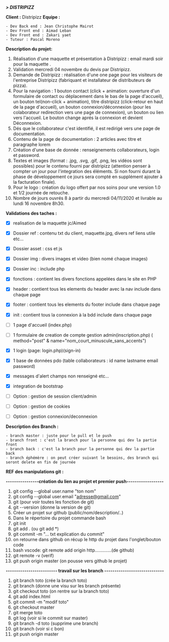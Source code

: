 **_> DISTRIPIZZ_**

**Client :** Distripizz
**Equipe :**

    - Dev Back end : Jean Christophe Mairot
    - Dev Front end : Aimad Leban
    - Dev Front end : Zakari yaet
    - Tuteur : Pascal Moreno

**Description du projet:**

1. Réalisation d'une maquette et présentation à Distripizz : email mardi soir pour la maquette .
2. Validation mercredi 04 novembre du devis par Distripizz.
3. Demande de Distripizz : réalisation d'une one page pour les visiteurs de l'entreprise Distripizz (fabriquant et installateur de distributeurs de pizza).
4. Pour la navigation : 1 bouton contact (click + animation: ouverture d'un formulaire de contact ou déplacement dans le bas de la page d'accueil), un bouton tel(non-click + animation), titre distripizz (click-retour en haut de la page d'accueil), un bouton connexion/déconnexion (pour les colaborateur redirection vers une page de connexion), un bouton ou lien vers l'accueil. Le bouton change aprés la connexion et devient Déconnexion.
5. Dés que le collaborateur c'est identifié, il est redirigé vers une page de documentation.
6. Contenu de la page de documentation : 2 articles avec titre et paragraphe lorem
7. Création d'une base de donnée : renseignements collaborateurs, login et password.
8. Textes et images (format : .jpg, .svg, .gif, .png, les vidéos sont possibles) pour le contenu fourni par distripizz (attention penser à compter un jour pour l'integration des éléments. Si non fourni durant la phase de développement ce jours sera compté en supplément ajouter à la facturation finale).
9. Pour le logo : création du logo offert par nos soins pour une version 1.0 et 1/2 journée de retouche.
10. Nombre de jours ouvrés 8 à partir du mercredi 04/11/2020 et livrable au lundi 16 novembre 8h30.

**Validations des taches :**

- [x] realisation de la maquette jc/Aimed
- [x] Dossier ref : contenu txt du client, maquette.jpg, divers ref liens utile etc...
- [x] Dossier asset : css et js
- [x] Dossier img : divers images et video (bien nomé chaque images)
- [x] Dossier inc : include php

- [x] fonctions : contient les divers fonctions appelées dans le site en PHP
- [x] header : contient tous les elements du header avec la nav include dans chaque page
- [x] footer : contient tous les elements du footer include dans chaque page
- [x] init : contient tous la connexion à la bdd include dans chaque page

- [ ] 1 page d'accueil (index.php)
- [ ] 1 formulaire de creation de compte gestion admin(inscription.php) ( method="post" & name="nom_court_minuscule_sans_accents")
- [x] 1 login (page: login.php)(sign-in)
- [x] 1 base de données pdo (table collaborateurs : id name lastname email password)
- [x] messages d'alert champs non renseigné etc...
- [x] integration de bootstrap
- [ ] Option : gestion de session client/admin
- [ ] Option : gestion de cookies
- [ ] Option : gestion connexion/deconnexion

**Description des Branch :**

    - branch master : juste pour le pull et le push
    - branch front : c'est la branch pour la personne qui dev la partie front
    - branch back : c'est la branch pour la personne qui dev la partie back
    - branch éphémère : on peut créer suivant le besoins, des branch qui seront delete en fin de journée

**REF des manipulations git :**

**----------------création du lien au projet et premier push------------------**

1.  git config --global user.name "ton nom"
2.  git config --global user.email "adresse@gmail.com"
3.  git (pour voir toutes les fonction de git)
4.  git --version (donne la version de git)
5.  Créer un projet sur github (public/nom/description/..)
6.  Dans le répertoire du projet commande bash
7.  git init
8.  git add . (ou git add \*)
9.  git commit -m "... txt explication du commit"
10. on retourne dans github on récup le http du projet dans l'onglet/bouton code
11. bash vscode: git remote add origin http.............(de github)
12. git remote -v (verif)
13. git push origin master (on pousse vers github le projet)

**------------------------- travail sur les branch -----------------------------**

1.  git branch toto (crée la branch toto)
2.  git branch (donne une visu sur les branch présente)
3.  git checkout toto (on rentre sur la branch toto)
4.  git add index.html
5.  git commit -m "modif toto"
6.  git checkout master
7.  git merge toto
8.  git log (voir si le commit sur master)
9.  git branch -d toto (supprime une branch)
10. git branch (voir si c bon)
11. git push origin master
